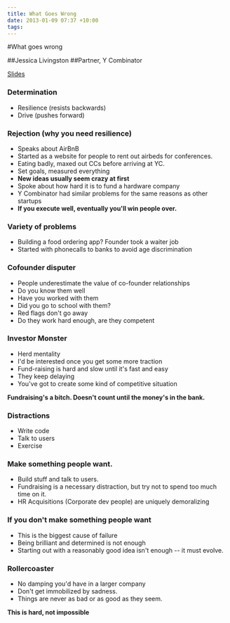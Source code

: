 ```yaml
---
title: What Goes Wrong
date: 2013-01-09 07:37 +10:00
tags:
---
```


#What goes wrong

##Jessica Livingston
##Partner, Y Combinator

[Slides](http://startupschool.org/2012/livingston/)

### Determination
- Resilience (resists backwards)
- Drive (pushes forward)

### Rejection (why you need resilience)
- Speaks about AirBnB
- Started as a website for people to rent out airbeds for conferences.
- Eating badly, maxed out CCs before arriving at YC.
- Set goals, measured everything
- **New ideas usually seem crazy at first**
- Spoke about how hard it is to fund a hardware company
- Y Combinator had similar problems for the same reasons as other startups
- **If you execute well, eventually you'll win people over.**

### Variety of problems
- Building a food ordering app? Founder took a waiter job
- Started with phonecalls to banks to avoid age discrimination

### Cofounder disputer
- People underestimate the value of co-founder relationships
- Do you know them well
- Have you worked with them
- Did you go to school with them?
- Red flags don't go away
- Do they work hard enough, are they competent

### Investor Monster
- Herd mentality
- I'd be interested once you get some more traction
- Fund-raising is hard and slow until it's fast and easy
- They keep delaying
- You've got to create some kind of competitive situation

**Fundraising's a bitch. Doesn't count until the money's in the bank.**

### Distractions
- Write code
- Talk to users
- Exercise

### Make something people want.
- Build stuff and talk to users.
- Fundraising is a necessary distraction, but try not to spend too much time on it.
- HR Acquisitions (Corporate dev people) are uniquely demoralizing

### If you don't make something people want
- This is the biggest cause of failure
- Being brilliant and determined is not enough
- Starting out with a reasonably good idea isn't enough -- it must evolve.

### Rollercoaster
- No damping you'd have in a larger company
- Don't get immobilized by sadness.
- Things are never as bad or as good as they seem.

**This is hard, not impossible**

